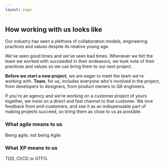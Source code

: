 ```yaml
---
layout: page
---
```

## How working with us looks like

Our industry has seen a plethora of collaboration models, engineering practices and values despite its relative young
age.

We've seen good times and we've seen bad times. Whenever we felt the team we worked with succeeded in their endeavors,
we took note of their practices and values so we can bring them to our next project.

**Before we start a new project**, we are eager to meet the team we're working with. **Team**, for us, includes everyone
who's involved in the project, from developers to designers, from product owners to QA engineers.

If you're an agency and we're working on a customer project of yours together, we insist on a direct and fast channel to
that customer. We love feedback from end-customers, and see it as an indispensable part of making projects succeed, so
bring them as close to us as possible.


### What agile means to us


Being agile, not being Agile


### What XP means to us


TDD, CI/CD or GTFO.
